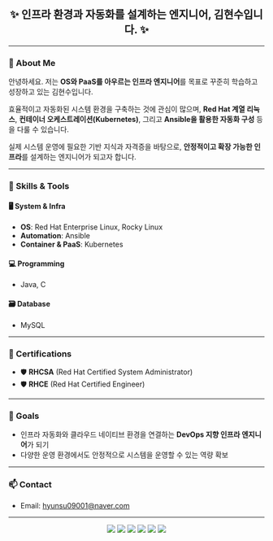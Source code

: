 <h2 align="center">✨ 인프라 환경과 자동화를 설계하는 엔지니어, 김현수입니다. ✨</h2>

---

### 👋 About Me
안녕하세요. 저는 **OS와 PaaS를 아우르는 인프라 엔지니어**를 목표로 꾸준히 학습하고 성장하고 있는 김현수입니다.

효율적이고 자동화된 시스템 환경을 구축하는 것에 관심이 많으며, **Red Hat 계열 리눅스**, **컨테이너 오케스트레이션(Kubernetes)**, 그리고 **Ansible을 활용한 자동화 구성** 등을 다룰 수 있습니다.  

실제 시스템 운영에 필요한 기반 지식과 자격증을 바탕으로, **안정적이고 확장 가능한 인프라**를 설계하는 엔지니어가 되고자 합니다.

---

### 🧰 Skills & Tools

#### 🖥️ System & Infra
- **OS**: Red Hat Enterprise Linux, Rocky Linux
- **Automation**: Ansible
- **Container & PaaS**: Kubernetes

#### 💻 Programming
- Java, C

#### 🗃️ Database
- MySQL

---

### 📜 Certifications
- 🛡️ **RHCSA** (Red Hat Certified System Administrator)  
- 🛡️ **RHCE** (Red Hat Certified Engineer)

---

### 🎯 Goals
- 인프라 자동화와 클라우드 네이티브 환경을 연결하는 **DevOps 지향 인프라 엔지니어**가 되기
- 다양한 운영 환경에서도 안정적으로 시스템을 운영할 수 있는 역량 확보

---

### 📫 Contact
- Email: hyunsu09001@naver.com
  

---



<p align="center">


<img src="https://img.shields.io/badge/Ansible-EE0000?sytle=for-the-badge&logo=Ansible&logoColor=Green"> 
<img src="https://img.shields.io/badge/Kubernetes-326CE5?sytle=for-the-badge&logo=Kubernetes&logoColor=BLUE">
 <img src="https://img.shields.io/badge/java-007396?style=for-the-badge&logo=java&logoColor=white">
   <img src="https://img.shields.io/badge/python-3776AB?style=for-the-badge&logo=python&logoColor=white">
   <img src="https://img.shields.io/badge/mysql-4479A1?style=for-the-badge&logo=mysql&logoColor=white">
 
   <img src="https://img.shields.io/badge/C-A8B9CC?style=for-the-badge&logo=&logoColor=black">
  </p> 
   </div>
